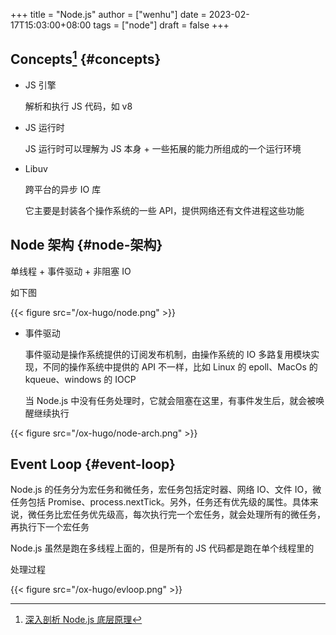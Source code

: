 +++
title = "Node.js"
author = ["wenhu"]
date = 2023-02-17T15:03:00+08:00
tags = ["node"]
draft = false
+++

## Concepts[^fn:1] {#concepts}

-   JS 引擎

    解析和执行 JS 代码，如 v8

-   JS 运行时

    JS 运行时可以理解为 JS 本身 + 一些拓展的能力所组成的一个运行环境

-   Libuv

    跨平台的异步 IO 库

    它主要是封装各个操作系统的一些 API，提供网络还有文件进程这些功能


## Node 架构 {#node-架构}

单线程 + 事件驱动 + 非阻塞 IO

如下图

{{< figure src="/ox-hugo/node.png" >}}

-   事件驱动

    事件驱动是操作系统提供的订阅发布机制，由操作系统的 IO 多路复用模块实现，不同的操作系统中提供的 API 不一样，比如 Linux 的 epoll、MacOs 的 kqueue、windows 的 IOCP

    当 Node.js 中没有任务处理时，它就会阻塞在这里，有事件发生后，就会被唤醒继续执行

{{< figure src="/ox-hugo/node-arch.png" >}}


## Event Loop {#event-loop}

Node.js 的任务分为宏任务和微任务，宏任务包括定时器、网络 IO、文件 IO，微任务包括 Promise、process.nextTick。另外，任务还有优先级的属性。具体来说，微任务比宏任务优先级高，每次执行完一个宏任务，就会处理所有的微任务，再执行下一个宏任务

Node.js 虽然是跑在多线程上面的，但是所有的 JS 代码都是跑在单个线程里的

处理过程

{{< figure src="/ox-hugo/evloop.png" >}}

[^fn:1]: [深入剖析 Node.js 底层原理](https://juejin.cn/book/7171733571638738952/section/7174421241225281566)